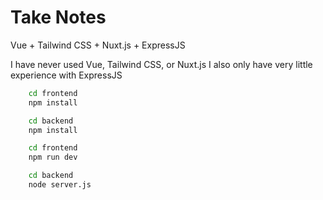 # Take Notes
Vue + Tailwind CSS + Nuxt.js + ExpressJS

I have never used Vue, Tailwind CSS, or Nuxt.js
I also only have very little experience with ExpressJS

```bash
    cd frontend
    npm install
```

```bash
    cd backend
    npm install
```

```bash
    cd frontend
    npm run dev
```

```bash
    cd backend
    node server.js
```